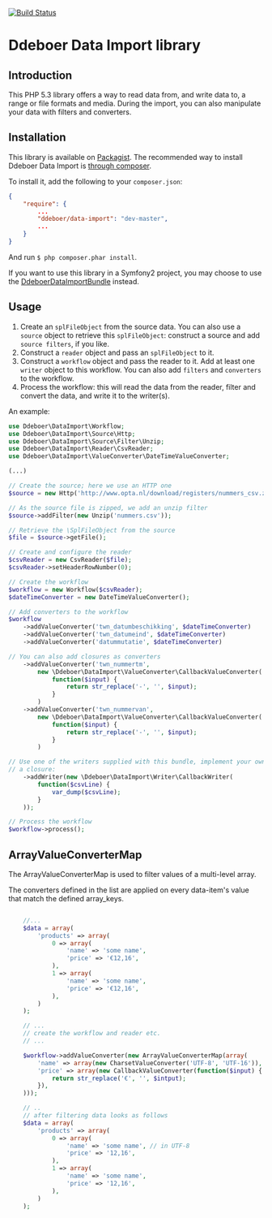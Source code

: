 [![Build Status](https://travis-ci.org/ddeboer/data-import.png?branch=master)](https://travis-ci.org/ddeboer/data-import)

Ddeboer Data Import library
===========================

Introduction
------------
This PHP 5.3 library offers a way to read data from, and write data to, a
range or file formats and media. During the import, you can also manipulate
your data with filters and converters.

Installation
------------

This library is available on [Packagist](http://packagist.org/packages/ddeboer/data-import). 
The recommended way to install Ddeboer Data Import is [through composer](http://getcomposer.org).

To install it, add the following to your `composer.json`:

```JSON
{
    "require": {
        ...
        "ddeboer/data-import": "dev-master",
        ...
    }
}
```

And run `$ php composer.phar install`.

If you want to use this library in a Symfony2 project, you may choose to use
the [DdeboerDataImportBundle](https://github.com/ddeboer/DdeboerDataImportBundle)
instead.

Usage
-----

1. Create an `splFileObject` from the source data. You can also use a `source`
   object to retrieve this `splFileObject`: construct a source and add `source
   filters`, if you like.
2. Construct a `reader` object and pass an `splFileObject` to it.
3. Construct a `workflow` object and pass the reader to it. Add at least one
   `writer` object to this workflow. You can also add `filters` and `converters`
   to the workflow.
4. Process the workflow: this will read the data from the reader, filter and
   convert the data, and write it to the writer(s).

An example:

```php
use Ddeboer\DataImport\Workflow;
use Ddeboer\DataImport\Source\Http;
use Ddeboer\DataImport\Source\Filter\Unzip;
use Ddeboer\DataImport\Reader\CsvReader;
use Ddeboer\DataImport\ValueConverter\DateTimeValueConverter;

(...)

// Create the source; here we use an HTTP one
$source = new Http('http://www.opta.nl/download/registers/nummers_csv.zip');

// As the source file is zipped, we add an unzip filter
$source->addFilter(new Unzip('nummers.csv'));

// Retrieve the \SplFileObject from the source
$file = $source->getFile();

// Create and configure the reader
$csvReader = new CsvReader($file);
$csvReader->setHeaderRowNumber(0);

// Create the workflow
$workflow = new Workflow($csvReader);
$dateTimeConverter = new DateTimeValueConverter();

// Add converters to the workflow
$workflow
    ->addValueConverter('twn_datumbeschikking', $dateTimeConverter)
    ->addValueConverter('twn_datumeind', $dateTimeConverter)
    ->addValueConverter('datummutatie', $dateTimeConverter)

// You can also add closures as converters
    ->addValueConverter('twn_nummertm',
        new \Ddeboer\DataImport\ValueConverter\CallbackValueConverter(
            function($input) {
                return str_replace('-', '', $input);
            }
        )
    ->addValueConverter('twn_nummervan',
        new \Ddeboer\DataImport\ValueConverter\CallbackValueConverter(
            function($input) {
                return str_replace('-', '', $input);
            }
        )

// Use one of the writers supplied with this bundle, implement your own, or use
// a closure:
    ->addWriter(new \Ddeboer\DataImport\Writer\CallbackWriter(
        function($csvLine) {
            var_dump($csvLine);
        }
    ));

// Process the workflow
$workflow->process();
```

ArrayValueConverterMap
----------------------

The ArrayValueConverterMap is used to filter values of a multi-level array.

The converters defined in the list are applied on every data-item's value that match the defined array_keys.

```php

    //...
    $data = array(
        'products' => array(
            0 => array(
                'name' => 'some name',
                'price' => '€12,16',
            ),
            1 => array(
                'name' => 'some name',
                'price' => '€12,16',
            ),
        )
    );

    // ...
    // create the workflow and reader etc.
    // ...

    $workflow->addValueConverter(new ArrayValueConverterMap(array(
        'name' => array(new CharsetValueConverter('UTF-8', 'UTF-16')),  // encode to UTF-8
        'price' => array(new CallbackValueConverter(function($input) {  // remove € char
            return str_replace('€', '', $intput);
        }),
    )));

    // ..
    // after filtering data looks as follows
    $data = array(
        'products' => array(
            0 => array(
                'name' => 'some name', // in UTF-8
                'price' => '12,16',
            ),
            1 => array(
                'name' => 'some name',
                'price' => '12,16',
            ),
        )
    );

```

